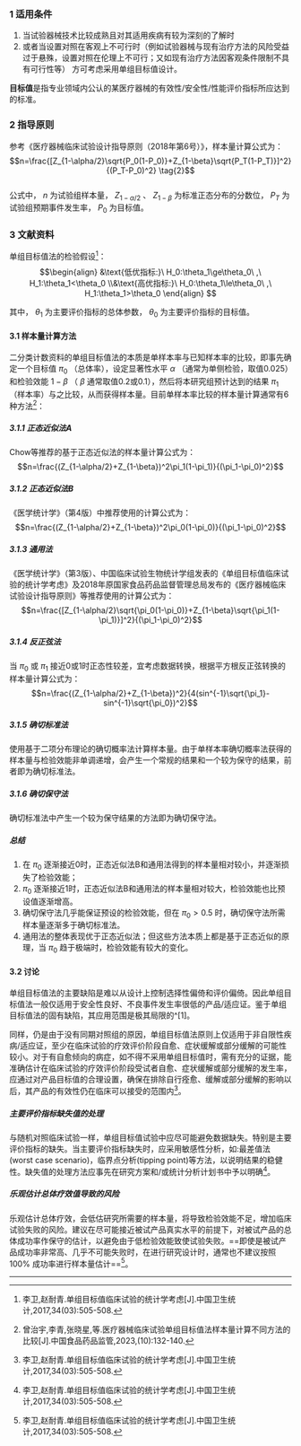 ### 1 适用条件  
1. 当试验器械技术比较成熟且对其适用疾病有较为深刻的了解时
2. 或者当设置对照在客观上不可行时（例如试验器械与现有治疗方法的风险受益过于悬殊，设置对照在伦理上不可行；又如现有治疗方法因客观条件限制不具有可行性等）
方可考虑采用单组目标值设计。

**目标值**是指专业领域内公认的某医疗器械的有效性/安全性/性能评价指标所应达到的标准。

### 2 指导原则  
参考《医疗器械临床试验设计指导原则（2018年第6号）》，样本量计算公式为：  
$$n=\frac{[Z_{1-\alpha/2}\sqrt{P_0(1-P_0)}+Z_{1-\beta}\sqrt{P_T(1-P_T)}]^2}{(P_T-P_0)^2} \tag{2}$$  
公式中， $n$ 为试验组样本量， $Z_{1-\alpha/2}$ 、 $Z_{1-\beta}$ 为标准正态分布的分数位， $P_T$ 为试验组预期事件发生率， $P_0$ 为目标值。  

### 3 文献资料  
单组目标值法的检验假设[^1]： 
$$\begin{align} &\text{低优指标:}\ H_0:\theta_1\ge\theta_0\ ,\ H_1:\theta_1<\theta_0  \\&\text{高优指标:}\ H_0:\theta_1\le\theta_0\ ,\ H_1:\theta_1>\theta_0 \end{align}
$$
  
其中， $\theta_1$ 为主要评价指标的总体参数， $\theta_0$ 为主要评价指标的目标值。

#### 3.1 样本量计算方法
二分类计数资料的单组目标值法的本质是单样本率与已知样本率的比较，即事先确定一个目标值 $\pi_0$ （总体率），设定显著性水平 $\alpha$ （通常为单侧检验，取值0.025）和检验效能 $1-\beta$ （ $\beta$ 通常取值0.2或0.1），然后将本研究组预计达到的结果 $\pi_1$ （样本率）与之比较，从而获得样本量。目前单样本率比较的样本量计算通常有6种方法[^2]： 
##### 3.1.1 正态近似法A  
Chow等推荐的基于正态近似法的样本量计算公式为：  
$$n=\frac{(Z_{1-\alpha/2}+Z_{1-\beta})^2\pi_1(1-\pi_1)}{(\pi_1-\pi_0)^2}$$ 
##### 3.1.2 正态近似法B  
《医学统计学》（第4版）中推荐使用的计算公式为：  
$$n=\frac{(Z_{1-\alpha/2}+Z_{1-\beta})^2\pi_0(1-\pi_0)}{(\pi_1-\pi_0)^2}$$ 
##### 3.1.3 通用法  
《医学统计学》（第3版）、中国临床试验生物统计学组发表的《单组目标值临床试验的统计学考虑》及2018年原国家食品药品监督管理总局发布的《医疗器械临床试验设计指导原则》等推荐使用的计算公式为：  
$$n=\frac{[Z_{1-\alpha/2}\sqrt{\pi_0(1-\pi_0)}+Z_{1-\beta}\sqrt{\pi_1(1-\pi_1)}]^2}{(\pi_1-\pi_0)^2}$$ 
##### 3.1.4 反正弦法  
当 $\pi_0$ 或 $\pi_1$ 接近0或1时正态性较差，宜考虑数据转换，根据平方根反正弦转换的样本量计算公式为：  
$$n=\frac{(Z_{1-\alpha/2}+Z_{1-\beta})^2}{4(sin^{-1}\sqrt{\pi_1}-sin^{-1}\sqrt{\pi_0})^2}$$ 
##### 3.1.5 确切标准法  
使用基于二项分布理论的确切概率法计算样本量。由于单样本率确切概率法获得的样本量与检验效能非单调递增，会产生一个常规的结果和一个较为保守的结果，前者即为确切标准法。  

##### 3.1.6 确切保守法  
确切标准法中产生一个较为保守结果的方法即为确切保守法。 

##### 总结
1. 在 $\pi_0$ 逐渐接近0时，正态近似法B和通用法得到的样本量相对较小，并逐渐损失了检验效能；
2. $\pi_0$ 逐渐接近1时，正态近似法B和通用法的样本量相对较大，检验效能也比预设值逐渐增高。 
3. 确切保守法几乎能保证预设的检验效能，但在 $\pi_0>0.5$ 时，确切保守法所需样本量逐渐多于确切标准法。 
4. 通用法的整体表现优于正态近似法；但这些方法本质上都是基于正态近似的原理，当 $\pi_0$ 趋于极端时，检验效能有较大的变化。  

#### 3.2 讨论  
单组目标值法的主要缺陷是难以从设计上控制选择性偏倚和评价偏倚。因此单组目标值法一般仅适用于安全性良好、不良事件发生率很低的产品/适应证。鉴于单组目标值法的固有缺陷，其应用范围是极其局限的^[1]。

同样，仍是由于没有同期对照组的原因，单组目标值法原则上仅适用于非自限性疾病/适应证，至少在临床试验的疗效评价阶段自愈、症状缓解或部分缓解的可能性较小。对于有自愈倾向的病症，如不得不采用单组目标值时，需有充分的证据，能准确估计在临床试验的疗效评价阶段受试者自愈、症状缓解或部分缓解的发生率，应通过对产品目标值的合理设置，确保在排除自行痊愈、缓解或部分缓解的影响以后，其产品的有效性仍在临床可以接受的范围内[^1]。

##### 主要评价指标缺失值的处理
与随机对照临床试验一样，单组目标值试验中应尽可能避免数据缺失。特别是主要评价指标的缺失。当主要评价指标缺失时，应采用敏感性分析，如:最差值法(worst case scenario)，临界点分析(tipping point)等方法，以说明结果的稳健性。缺失值的处理方法应事先在研究方案和/或统计分析计划书中予以明确[^1]。

##### 乐观估计总体疗效值导致的风险
乐观估计总体疗效，会低估研究所需要的样本量，将导致检验效能不足，增加临床试验失败的风险。建议在尽可能接近被试产品真实水平的前提下，对被试产品的总体成功率作保守的估计，以避免由于低检验效能致使试验失败。==即使是被试产品成功率非常高、几乎不可能失败时，在进行研究设计时，通常也不建议按照 100% 成功率进行样本量估计==[^1]。  





---
[^1]:李卫,赵耐青.单组目标值临床试验的统计学考虑[J].中国卫生统计,2017,34(03):505-508.  
[^2]:曾治宇,李青,张晓星,等.医疗器械临床试验单组目标值法样本量计算不同方法的比较[J].中国食品药品监管,2023,(10):132-140.  
